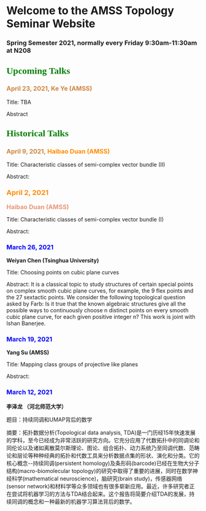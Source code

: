 # Welcome to the AMSS Topology Seminar Website 

### Spring Semester 2021, normally every Friday 9:30am-11:30am at N208 

## <font color=Green size=5 face="黑体">Upcoming Talks</font>

### <font color=Peru size=3>April 23, 2021, **Ke Ye (AMSS)**</font>

Title: TBA

Abstract


## <font color=Green size=5 face="黑体">Historical Talks</font>

### <font color=Peru size=3>April 9, 2021,</font> **<font color=Darkorange size=3>Haibao Duan (AMSS)</font>**

Title: Characteristic classes of semi-complex vector bundle (II)

Abstract:


### <font color=Darkorange size=4>April 2, 2021</font>
**<font color=DarkSalmon size=3>Haibao Duan (AMSS)</font>**


Title: Characteristic classes of semi-complex vector bundle (I)

Abstract:

### <font color=blue>March 26, 2021</font>
**Weiyan Chen (Tsinghua University)**

Title: Choosing points on cubic plane curves

Abstract: It is a classical topic to study structures of certain special points on complex smooth cubic plane curves, for example, the 9 flex points and the 27 sextactic points. We consider the following topological question asked by Farb: Is it true that the known algebraic structures give all the possible ways to continuously choose n distinct points on every smooth cubic plane curve, for each given positive integer n? This work is joint with Ishan Banerjee.


### <font color=blue>March 19, 2021</font>
**Yang Su (AMSS)**

Title: Mapping class groups of projective like planes

Abstract:


### <font color=blue>March 12, 2021</font>
**李泽龙 （河北师范大学）**

题目：持续同调和UMAP背后的数学

摘要：拓扑数据分析(Topological data analysis, TDA)是一门历经15年快速发展的学科，至今已经成为非常活跃的研究方向。它充分应用了代数拓扑中的同调论和同伦论以及诸如离散莫尔斯理论、图论、组合拓扑、动力系统乃至同调代数、范畴论和层论等种种经典的拓扑和代数工具来分析数据点集的形状、演化和分类。它的核心概念--持续同调(persistent homology)及条形码(barcode)已经在生物大分子结构(macro-biomolecular topology)的研究中取得了重要的进展，同时在数学神经科学(mathematical neuroscience)，脑研究(brain study)，传感器网络(sensor network)和材料学等众多领域也有很多崭新应用。最近，许多研究者正在尝试将机器学习的方法与TDA结合起来。这个报告将简要介绍TDA的发展，持续同调的概念和一种最新的机器学习算法背后的数学。


